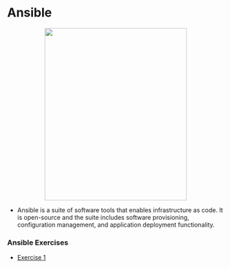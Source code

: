 # Ansible
<p align="center">
  <img width="330" height="400" src="https://upload.wikimedia.org/wikipedia/commons/thumb/2/24/Ansible_logo.svg/384px-Ansible_logo.svg.png?20210414073712">
</p>

- Ansible is a suite of software tools that enables infrastructure as code. It is open-source and the suite includes software provisioning, configuration management, and application deployment functionality.
### Ansible Exercises
- <a href="https://github.com/houcemeddinechouket/Ansible/blob/main/ansible%20ad-hoc%20commands%20exercises.md">Exercise 1</a>
